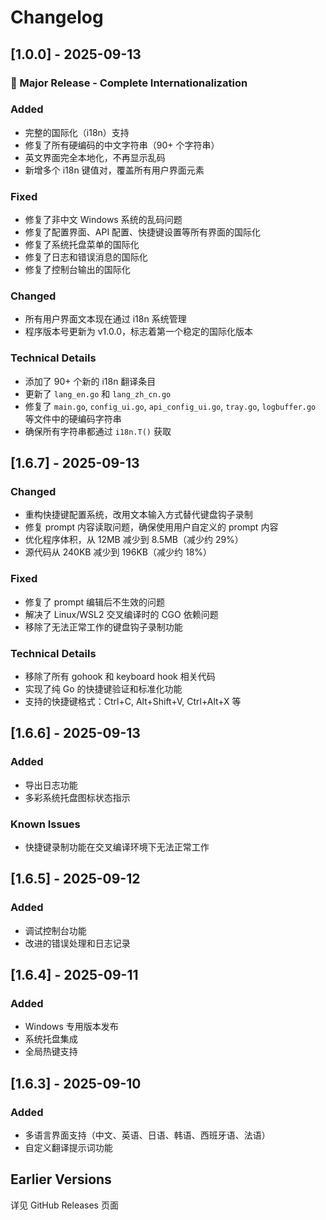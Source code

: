 # Changelog

## [1.0.0] - 2025-09-13

### 🎉 Major Release - Complete Internationalization

### Added
- 完整的国际化（i18n）支持
- 修复了所有硬编码的中文字符串（90+ 个字符串）
- 英文界面完全本地化，不再显示乱码
- 新增多个 i18n 键值对，覆盖所有用户界面元素

### Fixed
- 修复了非中文 Windows 系统的乱码问题
- 修复了配置界面、API 配置、快捷键设置等所有界面的国际化
- 修复了系统托盘菜单的国际化
- 修复了日志和错误消息的国际化
- 修复了控制台输出的国际化

### Changed
- 所有用户界面文本现在通过 i18n 系统管理
- 程序版本号更新为 v1.0.0，标志着第一个稳定的国际化版本

### Technical Details
- 添加了 90+ 个新的 i18n 翻译条目
- 更新了 `lang_en.go` 和 `lang_zh_cn.go`
- 修复了 `main.go`, `config_ui.go`, `api_config_ui.go`, `tray.go`, `logbuffer.go` 等文件中的硬编码字符串
- 确保所有字符串都通过 `i18n.T()` 获取

## [1.6.7] - 2025-09-13

### Changed
- 重构快捷键配置系统，改用文本输入方式替代键盘钩子录制
- 修复 prompt 内容读取问题，确保使用用户自定义的 prompt 内容
- 优化程序体积，从 12MB 减少到 8.5MB（减少约 29%）
- 源代码从 240KB 减少到 196KB（减少约 18%）

### Fixed
- 修复了 prompt 编辑后不生效的问题
- 解决了 Linux/WSL2 交叉编译时的 CGO 依赖问题
- 移除了无法正常工作的键盘钩子录制功能

### Technical Details
- 移除了所有 gohook 和 keyboard hook 相关代码
- 实现了纯 Go 的快捷键验证和标准化功能
- 支持的快捷键格式：Ctrl+C, Alt+Shift+V, Ctrl+Alt+X 等

## [1.6.6] - 2025-09-13

### Added
- 导出日志功能
- 多彩系统托盘图标状态指示

### Known Issues
- 快捷键录制功能在交叉编译环境下无法正常工作

## [1.6.5] - 2025-09-12

### Added
- 调试控制台功能
- 改进的错误处理和日志记录

## [1.6.4] - 2025-09-11

### Added
- Windows 专用版本发布
- 系统托盘集成
- 全局热键支持

## [1.6.3] - 2025-09-10

### Added
- 多语言界面支持（中文、英语、日语、韩语、西班牙语、法语）
- 自定义翻译提示词功能

## Earlier Versions

详见 GitHub Releases 页面